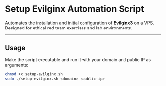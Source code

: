 # Setup Evilginx Automation Script

Automates the installation and initial configuration of **Evilginx3** on a VPS. Designed for ethical red team exercises and lab environments.

---

## Usage

Make the script executable and run it with your domain and public IP as arguments:

```bash
chmod +x setup-evilginx.sh
sudo ./setup-evilginx.sh <domain> <public-ip>
